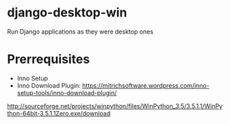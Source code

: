 # django-desktop-win
Run Django applications as they were desktop ones


# Prerrequisites

 * Inno Setup
 * Inno Download Plugin: https://mitrichsoftware.wordpress.com/inno-setup-tools/inno-download-plugin/
 
 http://sourceforge.net/projects/winpython/files/WinPython_3.5/3.5.1.1/WinPython-64bit-3.5.1.1Zero.exe/download